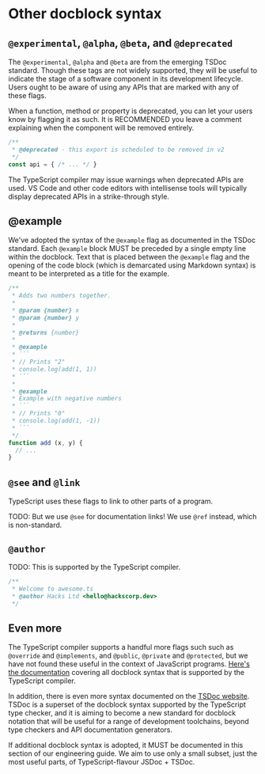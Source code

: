 # Other docblock syntax

## `@experimental`, `@alpha`, `@beta`, and `@deprecated`

The `@experimental`, `@alpha` and `@beta` are from the emerging TSDoc standard. Though these tags are not widely supported, they will be useful to indicate the stage of a software component in its development lifecycle. Users ought to be aware of using any APIs that are marked with any of these flags.

When a function, method or property is deprecated, you can let your users know by flagging it as such. It is RECOMMENDED you leave a comment explaining when the component will be removed entirely.

```js
/**
 * @deprecated - this export is scheduled to be removed in v2
 */
const api = { /* ... */ }
```

The TypeScript compiler may issue warnings when deprecated APIs are used. VS Code and other code editors with intellisense tools will typically display deprecated APIs in a strike-through style.

## @example

We've adopted the syntax of the `@example` flag as documented in the TSDoc standard. Each `@example` block MUST be preceded by a single empty line within the docblock. Text that is placed between the `@example` flag and the opening of the code block (which is demarcated using Markdown syntax) is meant to be interpreted as a title for the example.

```js
/**
 * Adds two numbers together.
 * 
 * @param {number} x
 * @param {number} y
 * 
 * @returns {number}
 * 
 * @example
 * ```
 * // Prints "2"
 * console.log(add(1, 1))
 * ```
 * 
 * @example
 * Example with negative numbers
 * ```
 * // Prints "0"
 * console.log(add(1, -1))
 * ```
 */
function add (x, y) {
  // ...
}
```

## `@see` and `@link`

TypeScript uses these flags to link to other parts of a program.

TODO: But we use `@see` for documentation links! We use `@ref` instead, which is non-standard.

## `@author`

TODO: This is supported by the TypeScript compiler.

```js
/**
 * Welcome to awesome.ts
 * @author Hacks Ltd <hello@hackscorp.dev>
 */
```

## Even more

The TypeScript compiler supports a handful more flags such such as `@override` and `@implements`, and `@public`, `@private` and `@protected`, but we have not found these useful in the context of JavaScript programs. [Here's the documentation](//www.typescriptlang.org/docs/handbook/jsdoc-supported-types.html) covering all docblock syntax that is supported by the TypeScript compiler.

In addition, there is even more syntax documented on the [TSDoc website](//tsdoc.org/). TSDoc is a superset of the docblock syntax supported by the TypeScript type checker, and it is aiming to become a new standard for docblock notation that will be useful for a range of development toolchains, beyond type checkers and API documentation generators.

If additional docblock syntax is adopted, it MUST be documented in this section of our engineering guide. We aim to use only a small subset, just the most useful parts, of TypeScript-flavour JSDoc + TSDoc.
